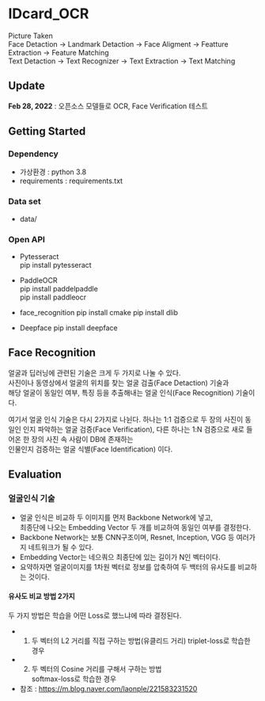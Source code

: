 # IDcard_OCR
Picture Taken  
Face Detaction -> Landmark Detaction -> Face Aligment -> Featture Extraction -> Feature Matching  
Text Detaction -> Text Recognizer -> Text Extraction -> Text Matching

## Update
**Feb 28, 2022** : 오픈소스 모델들로 OCR, Face Verification 테스트

## Getting Started
### Dependency
- 가상환경 : python 3.8
- requirements : requirements.txt

### Data set
- data/

### Open API
- Pytesseract   
pip install pytesseract

- PaddleOCR  
pip install paddelpaddle  
pip install paddleocr  

- face_recognition
pip install cmake
pip install dlib

- Deepface
pip install deepface

## Face Recognition
얼굴과 딥러닝에 관련된 기술은 크게 두 가지로 나눌 수 있다.  
사진이나 동영상에서 얼굴의 위치를 찾는 얼굴 검출(Face Detaction) 기술과  
해당 얼굴이 동일인 여부, 특징 등을 추출해내는 얼굴 인식(Face Recognition) 기술이다.  
      
여기서 얼굴 인식 기술은 다시 2가지로 나뉜다.
하나는 1:1 검증으로 두 장의 사진이 동일인 인지 파악하는 얼굴 검증(Face Verification),
다른 하나는 1:N 검증으로 새로 들어온 한 장의 사진 속 사람이 DB에 존재하는  
인물인지 검증하는 얼굴 식별(Face Identification) 이다. 


## Evaluation
### 얼굴인식 기술 
- 얼굴 인식은 비교하 두 이미지를 먼저 Backbone Network에 넣고,  
  최종단에 나오는 Embedding Vector 두 개를 비교하여 동일인 여부를 결정한다.
- Backbone Network는 보통 CNN구조이며, Resnet, Inception, VGG 등 여러가지 네트워크가 될 수 있다.
- Embedding Vector는 네으쿼으 최종단에 있는 길이가 N인 벡터이다.
- 요약하자면 얼굴이미지를 1차원 벡터로 정보를 압축하여 두 백터의 유사도를 비교하는 것이다.

#### 유사도 비교 방법 2가지
두 가지 방법은 학습을 어떤 Loss로 했느냐에 따라 결정된다.
- 1. 두 벡터의 L2 거리를 직접 구하는 방법(유클리드 거리)
triplet-loss로 학습한 경우
- 2. 두 벡터의 Cosine 거리를 구해서 구하는 방법   
softmax-loss로 학습한 경우
- 참조 : https://m.blog.naver.com/laonple/221583231520
